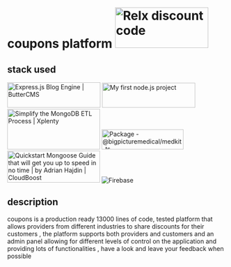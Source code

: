 # coupons platform <img class="rg_i Q4LuWd" src="https://encrypted-tbn0.gstatic.com/images?q=tbn:ANd9GcTXqUlJozImZ6EIB4_aU3kztUEqM8Lwxf3rfxOz2QDVUVsQ6ASlD0w1vgjK7xzwkPu-Swc&amp;usqp=CAU" jsname="Q4LuWd" width="214" height="93" data-index="0" alt="Relx discount code" data-noaft="1">

## stack used
<img class="rg_i Q4LuWd" src="https://encrypted-tbn0.gstatic.com/images?q=tbn:ANd9GcQsBnhfAPuIAFLGG2_XPEW1xe7nD8idmA5hi_mInzFg_8wD770YvSwvS_Ezal-YSOWTag&amp;usqp=CAU" jsname="Q4LuWd" width="214" height="58" data-index="0" alt="Express.js Blog Engine | ButterCMS" data-noaft="1">
<img class="rg_i Q4LuWd" src="https://encrypted-tbn0.gstatic.com/images?q=tbn:ANd9GcQ_MHvRYdliiPKz9H6AqhUZ995IyCxDNyYBvp7YktZ_oMpN4GbkWA1mZtwkoUeH6e5HgQ&amp;usqp=CAU" jsname="Q4LuWd" width="214" height="57" data-index="0" alt="My first node.js project" data-noaft="1">
<img class="rg_i Q4LuWd" src="https://encrypted-tbn0.gstatic.com/images?q=tbn:ANd9GcRoz-_pHsgbDv366rrhtpBy_EnxpxXuX-P_SnO7f49H0uIUwpP0_Ou2BStxCqz1aIneIFo&amp;usqp=CAU" jsname="Q4LuWd" width="213" height="93" data-index="0" alt="Simplify the MongoDB ETL Process | Xplenty" data-noaft="1">
<img class="rg_i Q4LuWd" src="https://encrypted-tbn0.gstatic.com/images?q=tbn:ANd9GcT54UFfcjJtIV85TbqP7y_1_zds7mKXRQnOUJAs_lkyvMBZSaQK0EG4HyQ0olbwpM-U1w&amp;usqp=CAU" jsname="Q4LuWd" width="188" height="46" data-index="0" alt="Package - @bigpicturemedical/medkit-ts" data-noaft="1">
<img class="rg_i Q4LuWd" src="https://encrypted-tbn0.gstatic.com/images?q=tbn:ANd9GcTko0_uYgwxWkhnXQP8YAEyai-lNN2sTd9Xstv3EEim-_L54VcNzgMYhFDSV4_qA7reqgs&amp;usqp=CAU" jsname="Q4LuWd" width="213" height="73" data-index="0" alt="Quickstart Mongoose Guide that will get you up to speed in no time | by  Adrian Hajdin | CloudBoost" data-noaft="1">
<img src="https://www.gstatic.com/devrel-devsite/prod/ve6010286661f973c8a44ecd021b66ac8957259bcceefb6c1b1428b622ca8a90e/firebase/images/lockup.png" class="devsite-site-logo" alt="Firebase">

## description
coupons is a production ready 13000 lines of code, tested platform that allows providers from 
different industries to share discounts for their customers , the platform supports both providers and customers and an admin panel 
allowing for different levels of control on the application and providing lots of functionalities , have a look and leave your feedback when possible
